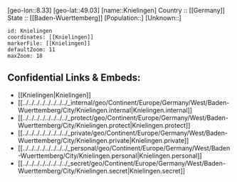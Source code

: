 ﻿---
location: [49.03,8.33] 
mapzoom: [7,12] 
mapmarker: city 
type: City
tags:
- geo/City


SpocWebEntityId: 31512
isDeleted: false
confidential: public

---
[geo-lon::8.33] 
[geo-lat::49.03] 
[name::Knielingen] 
Country :: [[Germany]]  
State :: [[Baden-Wuerttemberg]] 
[Population::] 
[Unknown::] 


```leaflet
id: Knielingen
coordinates: [[Knielingen]] 
markerFile: [[Knielingen]] 
defaultZoom: 11 
maxZoom: 18
```


## Confidential Links & Embeds: 
- [[Knielingen|Knielingen]]  
- [[../../../../../../../../_internal/geo/Continent/Europe/Germany/West/Baden-Wuerttemberg/City/Knielingen.internal|Knielingen.internal]] 
- [[../../../../../../../../_protect/geo/Continent/Europe/Germany/West/Baden-Wuerttemberg/City/Knielingen.protect|Knielingen.protect]] 
- [[../../../../../../../../_private/geo/Continent/Europe/Germany/West/Baden-Wuerttemberg/City/Knielingen.private|Knielingen.private]] 
- [[../../../../../../../../_personal/geo/Continent/Europe/Germany/West/Baden-Wuerttemberg/City/Knielingen.personal|Knielingen.personal]] 
- [[../../../../../../../../_secret/geo/Continent/Europe/Germany/West/Baden-Wuerttemberg/City/Knielingen.secret|Knielingen.secret]] 
